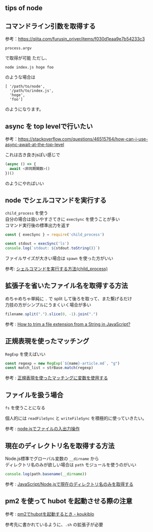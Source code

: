 tips of node
---

## コマンドライン引数を取得する

参考：https://qiita.com/furusin_oriver/items/f030d1eaa9e7b54233c3

```
process.argv
```

で取得が可能
ただし、

```
node index.js hoge foo
```

のような場合は

```
[ '/path/to/node',
  '/path/to/index.js',
  'hoge',
  'foo']
```

のようになります。

## async を top levelで行いたい

参考：https://stackoverflow.com/questions/46515764/how-can-i-use-async-await-at-the-top-level

これは古き良きjsぽい感じで

```javascript
(async () => {
  await <非同期関数>()
})()
```

のようにやればいい

## node でシェルコマンドを実行する

`child_process` を使う  
自分の場合は扱いやすさてきに `execSync` を使うことが多い  
コマンド実行後の標準出力を返す

```js
const { execSync } = require('child_process')

const stdout = execSync('ls')
console.log(`stdout: ${stdout.toString()}`)
```

ファイルサイズが大きい場合は `spawn` を使った方がいい

参考: [シェルコマンドを実行する方法(child_process)](https://www.wakuwakubank.com/posts/728-nodejs-child-process/)

## 拡張子を省いたファイル名を取得する方法

めちゃめちゃ単純に `.` で split して後ろを取って、また繋げるだけ  
力技の方がシンプルにうまくいく場合が多い

```js
filename.split(".").slice(0, -1).join(".")
```

参考 : [How to trim a file extension from a String in JavaScript?](https://stackoverflow.com/questions/4250364/how-to-trim-a-file-extension-from-a-string-in-javascript)

## 正規表現を使ったマッチング

`RegExp` を使えばいい

```js
const regexp = new RegExp(`${name}-article.md`, "g")
const match_list = strBase.match(regexp)
```

参考 : [正規表現を使ったマッチングに変数を使用する](https://qiita.com/ykob/items/6e4d0b07bed57881a2bd)

## ファイルを扱う場合

`fs` を使うことになる

個人的には `readFileSync` と `writeFileSync` を積極的に使っていきたい。

参考 : [node.jsでファイルの入出力操作](https://qiita.com/shirokuman/items/509b159bf4b8dd1c41ef)

## 現在のディレクトリ名を取得する方法

Node.js標準でグローバル変数の `__dirname` から  
ディレクトリ名のみが欲しい場合は `path` モジュールを使うのがいい

```js
console.log(path.basename(__dirname))
```

参考 : [JavaScript/Node.jsで現在のディレクトリ名のみを取得する](https://qiita.com/Ancient_Scapes/items/6751461d8547200b6715)

## pm2 を使って hubot を起動させる際の注意

参考 : [pm2でhubotを起動するとき - koukiblo](https://kamihikouki.hatenablog.com/entry/2017/03/11/161852)

参考先に書かれているように、`.sh` の拡張子が必要
